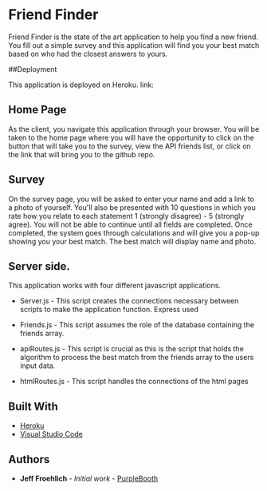 # Friend Finder

Friend Finder is the state of the art application to help you find a new friend. You fill out a simple survey and this application will find you your best match based on who had the closest answers to yours. 

##Deployment

This application is deployed on Heroku.
link: 

## Home Page

As the client, you navigate this application through your browser. You will be taken to the home page where you will have the opportunity to click on the button that will take you to the survey, view the API friends list, or click on the link that will bring you to the github repo.

## Survey

On the survey page, you will be asked to enter your name and add a link to a photo of yourself. You'll also be presented with 10 questions in which you rate how you relate to each statement 1 (strongly disagree) - 5 (strongly agree). You will not be able to continue until all fields are completed. Once completed, the system goes through calculations and will give you a pop-up showing you your best match. The best match will display name and photo. 

## Server side. 

This application works with four different javascript applications.

* Server.js - This script creates the connections necessary between scripts to make the application function. Express used

* Friends.js - This script assumes the role of the database containing the friends array. 

* apiRoutes.js - This script is crucial as this is the script that holds the algorithm to process the best match from the friends array      to the users input data.

* htmlRoutes.js - This script handles the connections of the html pages 


## Built With

* [Heroku](https://code.visualstudio.com/)
* [Visual Studio Code](https://www.heroku.com/)

## Authors

* **Jeff Froehlich** - *Initial work* - [PurpleBooth](https://github.com/jsf5077)
